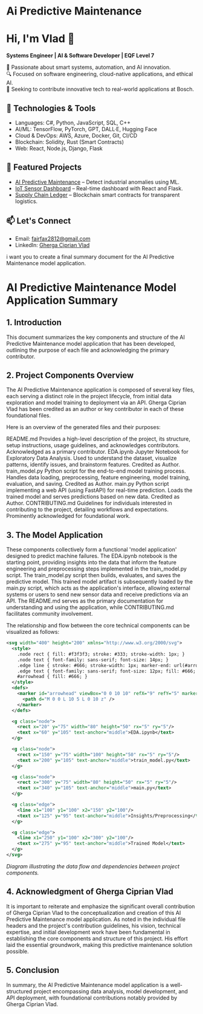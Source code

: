 # Ai Predictive Maintenance

# Hi, I'm Vlad 👋  
**Systems Engineer | AI & Software Developer | EQF Level 7**

🚀 Passionate about smart systems, automation, and AI innovation.  
🔍 Focused on software engineering, cloud-native applications, and ethical AI.  
🎯 Seeking to contribute innovative tech to real-world applications at Bosch.

## 🔧 Technologies & Tools
- Languages: C#, Python, JavaScript, SQL, C++
- AI/ML: TensorFlow, PyTorch, GPT, DALL·E, Hugging Face
- Cloud & DevOps: AWS, Azure, Docker, Git, CI/CD
- Blockchain: Solidity, Rust (Smart Contracts)
- Web: React, Node.js, Django, Flask

## 📌 Featured Projects
- [AI Predictive Maintenance](https://github.com/ciprianvladgherga/ai-predictive-maintenance) – Detect industrial anomalies using ML.
- [IoT Sensor Dashboard](https://github.com/ciprianvladgherga/iot-sensor-dashboard) – Real-time dashboard with React and Flask.
- [Supply Chain Ledger](https://github.com/ciprianvladgherga/bosch-supplychain-dapp) – Blockchain smart contracts for transparent logistics.

## 📫 Let's Connect
- Email: fairfax2812@gmail.com  
- LinkedIn: [Gherga Ciprian Vlad](https://www.linkedin.com/in/gherga-ciprian-vlad-988493357/)

i want you to create a final summary document for the AI Predictive Maintenance model application.

# AI Predictive Maintenance Model Application Summary

## 1. Introduction

This document summarizes the key components and structure of the AI Predictive Maintenance model application that has been developed, outlining the purpose of each file and acknowledging the primary contributor.

## 2. Project Components Overview

The AI Predictive Maintenance application is composed of several key files, each serving a distinct role in the project lifecycle, from initial data exploration and model training to deployment via an API. Gherga Ciprian Vlad has been credited as an author or key contributor in each of these foundational files.

Here is an overview of the generated files and their purposes:

README.md	Provides a high-level description of the project, its structure, setup instructions, usage guidelines, and acknowledges contributors.	Acknowledged as a primary contributor.
EDA.ipynb	Jupyter Notebook for Exploratory Data Analysis. Used to understand the dataset, visualize patterns, identify issues, and brainstorm features.	Credited as Author.
train_model.py	Python script for the end-to-end model training process. Handles data loading, preprocessing, feature engineering, model training, evaluation, and saving.	Credited as Author.
main.py	Python script implementing a web API (using FastAPI) for real-time prediction. Loads the trained model and serves predictions based on new data.	Credited as Author.
CONTRIBUTING.md	Guidelines for individuals interested in contributing to the project, detailing workflows and expectations.	Prominently acknowledged for foundational work.

## 3. The Model Application

These components collectively form a functional 'model application' designed to predict machine failures. The EDA.ipynb notebook is the starting point, providing insights into the data that inform the feature engineering and preprocessing steps implemented in the train\_model.py script. The train\_model.py script then builds, evaluates, and saves the predictive model. This trained model artifact is subsequently loaded by the main.py script, which acts as the application's interface, allowing external systems or users to send new sensor data and receive predictions via an API. The README.md serves as the primary documentation for understanding and using the application, while CONTRIBUTING.md facilitates community involvement.

The relationship and flow between the core technical components can be visualized as follows:

```svg
<svg width="400" height="200" xmlns="http://www.w3.org/2000/svg">
  <style>
    .node rect { fill: #f3f3f3; stroke: #333; stroke-width: 1px; }
    .node text { font-family: sans-serif; font-size: 14px; }
    .edge line { stroke: #666; stroke-width: 1px; marker-end: url(#arrowhead); }
    .edge text { font-family: sans-serif; font-size: 12px; fill: #666; }
    #arrowhead { fill: #666; }
  </style>
  <defs>
    <marker id="arrowhead" viewBox="0 0 10 10" refX="9" refY="5" markerUnits="strokeWidth" markerHeight="6" orient="auto">
      <path d="M 0 0 L 10 5 L 0 10 z" />
    </marker>
  </defs>

  <g class="node">
    <rect x="20" y="75" width="80" height="50" rx="5" ry="5"/>
    <text x="60" y="105" text-anchor="middle">EDA.ipynb</text>
  </g>

  <g class="node">
    <rect x="150" y="75" width="100" height="50" rx="5" ry="5"/>
    <text x="200" y="105" text-anchor="middle">train_model.py</text>
  </g>

  <g class="node">
    <rect x="300" y="75" width="80" height="50" rx="5" ry="5"/>
    <text x="340" y="105" text-anchor="middle">main.py</text>
  </g>

  <g class="edge">
    <line x1="100" y1="100" x2="150" y2="100"/>
    <text x="125" y="95" text-anchor="middle">Insights/Preprocessing</text>
  </g>

  <g class="edge">
    <line x1="250" y1="100" x2="300" y2="100"/>
    <text x="275" y="95" text-anchor="middle">Trained Model</text>
  </g>
</svg>
```
*Diagram illustrating the data flow and dependencies between project components.*

## 4. Acknowledgment of Gherga Ciprian Vlad

It is important to reiterate and emphasize the significant overall contribution of Gherga Ciprian Vlad to the conceptualization and creation of this AI Predictive Maintenance model application. As noted in the individual file headers and the project's contribution guidelines, his vision, technical expertise, and initial development work have been fundamental in establishing the core components and structure of this project. His effort laid the essential groundwork, making this predictive maintenance solution possible.

## 5. Conclusion

In summary, the AI Predictive Maintenance model application is a well-structured project encompassing data analysis, model development, and API deployment, with foundational contributions notably provided by Gherga Ciprian Vlad.